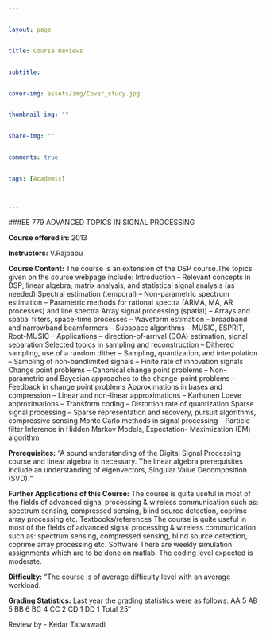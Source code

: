 ```yaml
---


layout: page


title: Course Reviews


subtitle:


cover-img: assets/img/Cover_study.jpg


thumbnail-img: ""


share-img: ""


comments: true


tags: [Academic]



---
```




###EE 779 ADVANCED TOPICS IN SIGNAL PROCESSING

**Course offered in:**
2013

**Instructors:**
V.Rajbabu

**Course Content:**
The course is an extension of the DSP course.The topics given on the course webpage include:
Introduction – Relevant concepts in DSP, linear algebra, matrix analysis, and statistical signal analysis (as needed) Spectral estimation (temporal) – Non-parametric spectrum estimation – Parametric methods for rational spectra (ARMA, MA, AR processes) and line spectra Array signal processing (spatial) – Arrays and spatial filters, space-time processes – Waveform estimation – broadband and narrowband beamformers – Subspace algorithms – MUSIC, ESPRIT, Root-MUSIC – Applications – direction-of-arrival (DOA) estimation, signal separation Selected topics in sampling and reconstruction – Dithered sampling, use of a random dither – Sampling, quantization, and interpolation – Sampling of non-bandlimited signals – Finite rate of innovation signals Change point problems – Canonical change point problems – Non-parametric and Bayesian approaches to the change-point problems – Feedback in change point problems Approximations in bases and compression – Linear and non-linear approximations – Karhunen Loeve approximations – Transform coding – Distortion rate of quantization Sparse signal processing – Sparse representation and recovery, pursuit algorithms, compressive sensing Monte Carlo methods in signal processing – Particle filter Inference in Hidden Markov Models, Expectation- Maximization (EM) algorithm

**Prerequisites:**
“A sound understanding of the Digital Signal Processing course and linear algebra is necessary. The linear algebra prerequisites include an understanding of eigenvectors, Singular Value Decomposition (SVD).“

**Further Applications of this Course:**
The course is quite useful in most of the fields of advanced signal processing & wireless communication such as: spectrum sensing, compressed sensing, blind source detection, coprime array processing etc.
Textbooks/references
The course is quite useful in most of the fields of advanced signal processing & wireless communication such as: spectrum sensing, compressed sensing, blind source detection, coprime array processing etc.
Software
There are weekly simulation assignments which are to be done on matlab. The coding level expected is moderate.


**Difficulty:**
“The course is of average difficulty level with an average workload.

**Grading Statistics:**
Last year the grading statistics were as follows:
AA 5
AB 5
BB 6
BC 4
CC 2
CD 1
DD 1
Total  25″

Review by - Kedar Tatwawadi
